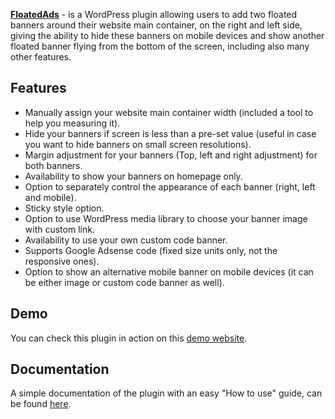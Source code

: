 <strong><a href="https://alaasalama.com/lab/project/floated-ads/">FloatedAds</strong></a> - is a WordPress plugin allowing users to add two floated banners around their website main container, on the right and left side, giving the ability to hide these banners on mobile devices and show another floated banner flying from the bottom of the screen, including also many other features.
<h2>Features</h2>
<ul>
 	<li>Manually assign your website main container width (included a tool to help you measuring it).</li>
 	<li>Hide your banners if screen is less than a pre-set value (useful in case you want to hide banners on small screen resolutions).</li>
 	<li>Margin adjustment for your banners (Top, left and right adjustment) for both banners.</li>
 	<li>Availability to show your banners on homepage only.</li>
 	<li>Option to separately control the appearance of each banner (right, left and mobile).</li>
 	<li>Sticky style option.</li>
 	<li>Option to use WordPress media library to choose your banner image with custom link.</li>
 	<li>Availability to use your own custom code banner.</li>
 	<li>Supports Google Adsense code (fixed size units only, not the responsive ones).</li>
 	<li>Option to show an alternative mobile banner on mobile devices (it can be either image or custom code banner as well).</li>
</ul>
<h2>Demo</h2>
You can check this plugin in action on this <a href="https://alaasalama.com/floated-ads">demo website</a>.
<h2>Documentation</h2>
A simple documentation of the plugin with an easy "How to use" guide, can be found <a href="https://alaasalama.com/floated-ads-docs/">here</a>.
